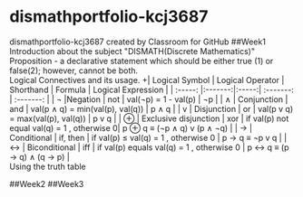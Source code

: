 # dismathportfolio-kcj3687
dismathportfolio-kcj3687 created by Classroom for GitHub
##Week1
<br>Introduction about the subject "DISMATH(Discrete Mathematics)"
<br>Proposition - a declarative statement which should be either true (1) or false(2); however, cannot be both.
<br>Logical Connectives and its usage.
+| Logical Symbol  |  Logical Operator | Shorthand | Formula | Logical Expression |
  | :-----: |:-------:|:-----:| :-------: | :-------: |
  | ¬ |Negation | not | val(¬p) = 1 - val(p) | ¬p |
  | ∧ | Conjunction | and | val(p ∧ q) = min(val(p), val(q)) | p ∧ q |
 | v | Disjunction | or | val(p v q) = max(val(p), val(q)) | p v q |
 | ⊕ | Exclusive disjunction | xor | if val(p)  not equal val(q) = 1 , otherwise  0|  p ⊕ q  ≡ (¬p ∧ q) v (p ∧ ¬q) |
 | → | Conditional | if, then | if val(p)  ≤ val(q) = 1 , otherwise  0  | p → q ≡  ¬p v q |
 | ↔ | Biconditional | iff | if val(p) equals val(q) = 1 , otherwise  0 |  p ↔ q ≡ (p → q) ∧ (q → p) |
<br>Using the truth table

##Week2
##Week3
